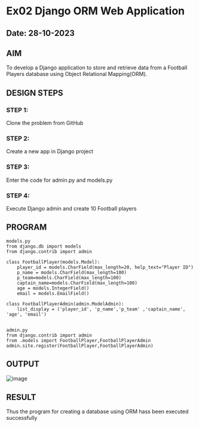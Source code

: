 # Ex02 Django ORM Web Application
## Date: 28-10-2023

## AIM
To develop a Django application to store and retrieve data from a Football Players database using Object Relational Mapping(ORM).

## DESIGN STEPS

### STEP 1:
Clone the problem from GitHub

### STEP 2:
Create a new app in Django project

### STEP 3:
Enter the code for admin.py and models.py

### STEP 4:
Execute Django admin and create 10 Football players

## PROGRAM
```
models.py
from django.db import models
from django.contrib import admin

class FootballPlayer(models.Model):
    player_id = models.CharField(max_length=20, help_text="Player ID")
    p_name = models.CharField(max_length=100)
    p_team=models.CharField(max_length=100)
    captain_name=models.CharField(max_length=100)
    age = models.IntegerField()
    email = models.EmailField()

class FootballPlayerAdmin(admin.ModelAdmin):
    list_display = ('player_id', 'p_name','p_team' ,'captain_name', 'age', 'email')


admin.py
from django.contrib import admin
from .models import FootballPlayer,FootballPlayerAdmin
admin.site.register(FootballPlayer,FootballPlayerAdmin)

```
## OUTPUT
![image](https://github.com/divz2711/ORM/assets/121245222/8cae6d26-6b8d-4a07-a2a6-bca2bdf455e3)

## RESULT
Thus the program for creating a database using ORM hass been executed successfully
